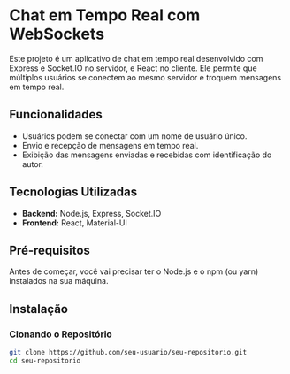 # Chat em Tempo Real com WebSockets

Este projeto é um aplicativo de chat em tempo real desenvolvido com Express e Socket.IO no servidor, e React no cliente. Ele permite que múltiplos usuários se conectem ao mesmo servidor e troquem mensagens em tempo real.

## Funcionalidades

- Usuários podem se conectar com um nome de usuário único.
- Envio e recepção de mensagens em tempo real.
- Exibição das mensagens enviadas e recebidas com identificação do autor.

## Tecnologias Utilizadas

- **Backend:** Node.js, Express, Socket.IO
- **Frontend:** React, Material-UI

## Pré-requisitos

Antes de começar, você vai precisar ter o Node.js e o npm (ou yarn) instalados na sua máquina.

## Instalação

### Clonando o Repositório

```bash
git clone https://github.com/seu-usuario/seu-repositorio.git
cd seu-repositorio
